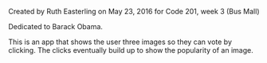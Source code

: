 Created by Ruth Easterling
on May 23, 2016
for Code 201, week 3 (Bus Mall)

Dedicated to Barack Obama.

This is an app that shows the user three images so they can vote by clicking. The clicks eventually build up to show the popularity of an image.
